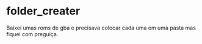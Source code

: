 # folder_creater
Baixei umas roms de gba e precisava colocar cada uma em uma pasta mas fiquei com preguiça.
